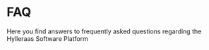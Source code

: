 # FAQ

Here you find answers to frequently asked questions regarding the Hylleraas Software Platform
